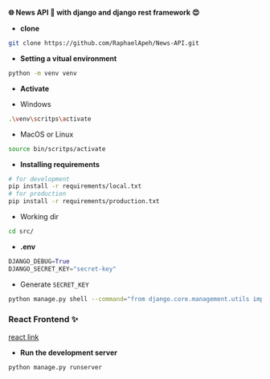 **🌐 News API 📰 with django and django rest framework 😍**

- **clone** <br>

```bash
git clone https://github.com/RaphaelApeh/News-API.git
```
- __Setting a vitual environment__
```bash
python -m venv venv
```
- <b>Activate</b>
* Windows
```bash
.\venv\scritps\activate
```
* MacOS or Linux
```bash
source bin/scritps/activate
```
- **Installing requirements**
```bash
# for development
pip install -r requirements/local.txt
# for production
pip install -r requirements/production.txt
```
- Working dir
```bash
cd src/
```
- **.env**
```python
DJANGO_DEBUG=True
DJANGO_SECRET_KEY="secret-key"
```
- Generate `SECRET_KEY`
```bash
python manage.py shell --command="from django.core.management.utils import get_random_secret_key;print(get_random_secret_key())"
```
### React Frontend ✨
[react link](https://github.com/RaphaelApeh/newsapi-frontend)
- **Run the development server**
```bash
python manage.py runserver
```